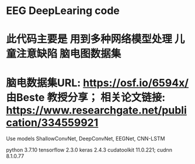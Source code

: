 # EEG DeepLearing code

# 此代码主要是 用到多种网络模型处理 儿童注意缺陷 脑电图数据集

# 脑电数据集URL: https://osf.io/6594x/  由Beste 教授分享； 相关论文链接: https://www.researchgate.net/publication/334559921

Use models ShallowConvNet, DeepConvNet, EEGNet, CNN-LSTM

python 3.7.10
tensorflow 2.3.0
keras 2.4.3
cudatoolkit 11.0.221; cudnn 8.1.0.77
